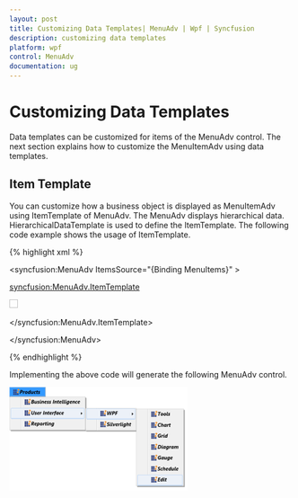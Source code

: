 ```yaml
---
layout: post
title: Customizing Data Templates| MenuAdv | Wpf | Syncfusion
description: customizing data templates
platform: wpf
control: MenuAdv
documentation: ug
---
```


# Customizing Data Templates

Data templates can be customized for items of the MenuAdv control. The next section explains how to customize the MenuItemAdv using data templates.

## Item Template 

You can customize how a business object is displayed as MenuItemAdv using ItemTemplate of MenuAdv. The MenuAdv displays hierarchical data. HierarchicalDataTemplate is used to define the ItemTemplate. The following code example shows the usage of ItemTemplate.

{% highlight xml %}




<syncfusion:MenuAdv ItemsSource="{Binding MenuItems}" >



<syncfusion:MenuAdv.ItemTemplate>



<HierarchicalDataTemplate ItemsSource="{Binding SubItems}">

<StackPanel Orientation="Horizontal">

<Image Source="App.ico"  Width="15" Height="15"/>

<TextBlock Text="{Binding Header}" FontWeight="Bold" 			FontStyle="Italic" />

</StackPanel>

</HierarchicalDataTemplate>



</syncfusion:MenuAdv.ItemTemplate>



</syncfusion:MenuAdv>


{% endhighlight %}




Implementing the above code will generate the following MenuAdv control.

![](Customizing-Data-Templates_images/Customizing-Data-Templates_img1.png)



